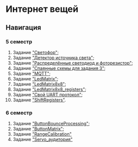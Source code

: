 # Интернет вещей

## Навигация

### 5 семестр

1. Задание ["Светофор"](traffic_light/);
2. Задание ["Детектор источника света"](light_source_detector/);
3. Задание ["Распределённые светодиод и фоторезистор"](led_photo_distributed_serial/);
4. Задание ["Спаянные схемы для задания 3"](soldering_led_photo/);
5. Задание ["MQTT"](led_photo_system/);
6. Задание ["LedMatrix"](led_matrix_2x2/);
7. Задание ["LedMatrix8x8"](led_matrix_8x8/);
8. Задание ["LedMatrix8x8_registers"](led_matrix_8x8_registers/);
9. Задание ["Свой UART протокол"](my_serial/);
10. Задание ["ShiftRegisters"](shift_registers/).

### 6 семестр

1. Задание ["ButtonBounceProcessing"](bounce_processing/);
2. Задание ["ButtonMatrix"](button_matrix/);
3. Задание ["RangeCalibration"](range_calibration/)
4. Задание ["Servo_аудитория"](servo_aud/)
